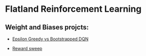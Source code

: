 # Flatland Reinforcement Learning

## Weight and Biases projcts:

* [Epsilon Greedy vs Bootstrapped DQN](https://wandb.ai/zumo09/frl-eps-vs-boot?workspace=user-zumo09)

* [Reward sweep](https://wandb.ai/zumo09/flatland-rl-global-reward-sweep?workspace=user-zumo09)